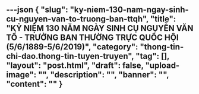 ---json
{
    "slug": "ky-niem-130-nam-ngay-sinh-cu-nguyen-van-to-truong-ban-ttqh",
    "title": "KỶ NIỆM 130 NĂM NGÀY SINH CỤ NGUYỄN VĂN TỐ - TRƯỞNG BAN THƯỜNG TRỰC QUỐC HỘI (5/6/1889-5/6/2019)",
    "category": "thong-tin-chi-dao.thong-tin-tuyen-truyen",
    "tag": [],
    "layout": "post.html",
    "draft": false,
    "upload-image": "",
    "description": "",
    "banner": "",
    "__content__": ""
}
---
